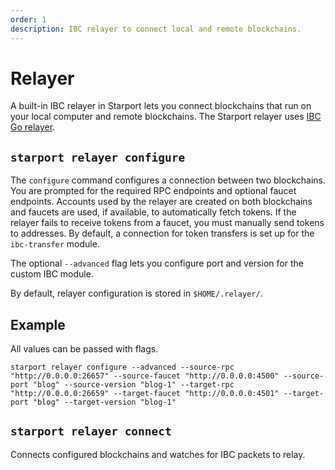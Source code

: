 ```yaml
---
order: 1
description: IBC relayer to connect local and remote blockchains.
---
```


# Relayer

A built-in IBC relayer in Starport lets you connect blockchains that run on your local computer and remote blockchains. The Starport relayer uses [IBC Go relayer](https://github.com/cosmos/relayer).

## `starport relayer configure`

The `configure` command configures a connection between two blockchains. You are prompted for the required RPC endpoints and optional faucet endpoints. Accounts used by the relayer are created on both blockchains and faucets are used, if available, to automatically fetch tokens. If the relayer fails to receive tokens from a faucet, you must manually send tokens to addresses. By default, a connection for token transfers is set up for the `ibc-transfer` module.

The optional `--advanced` flag lets you configure port and version for the custom IBC module.

By default, relayer configuration is stored in `$HOME/.relayer/`.

## Example

All values can be passed with flags.

```
starport relayer configure --advanced --source-rpc "http://0.0.0.0:26657" --source-faucet "http://0.0.0.0:4500" --source-port "blog" --source-version "blog-1" --target-rpc "http://0.0.0.0:26659" --target-faucet "http://0.0.0.0:4501" --target-port "blog" --target-version "blog-1"
```

## `starport relayer connect`

Connects configured blockchains and watches for IBC packets to relay.
